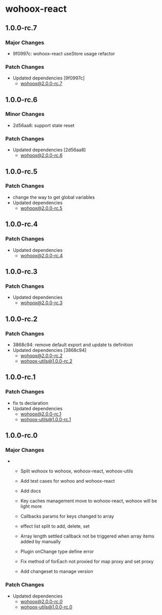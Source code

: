 # wohoox-react

## 1.0.0-rc.7

### Major Changes

- 9f0997c: wohoox-react useStore usage refactor

### Patch Changes

- Updated dependencies [9f0997c]
  - wohoox@2.0.0-rc.7

## 1.0.0-rc.6

### Minor Changes

- 2d56aa8: support state reset

### Patch Changes

- Updated dependencies [2d56aa8]
  - wohoox@2.0.0-rc.6

## 1.0.0-rc.5

### Patch Changes

- change the way to get global variables
- Updated dependencies
  - wohoox@2.0.0-rc.5

## 1.0.0-rc.4

### Patch Changes

- Updated dependencies
  - wohoox@2.0.0-rc.4

## 1.0.0-rc.3

### Patch Changes

- Updated dependencies
  - wohoox@2.0.0-rc.3

## 1.0.0-rc.2

### Patch Changes

- 3868c94: remove default export and update ts definition
- Updated dependencies [3868c94]
  - wohoox@2.0.0-rc.2
  - wohoox-utils@1.0.0-rc.2

## 1.0.0-rc.1

### Patch Changes

- fix ts declaration
- Updated dependencies
  - wohoox@2.0.0-rc.1
  - wohoox-utils@1.0.0-rc.1

## 1.0.0-rc.0

### Major Changes

- - Split wohoox to wohoox, wohoox-react, wohoox-utils
  - Add test cases for wohoo and wohoox-react
  - Add docs

  - Key caches management move to wohoox-react, wohoox will be light more
  - Callbacks params for keys changed to array

  - effect list split to add, delete, set

  - Array length settled callback not be triggered when array items added by manually
  - Plugin onChange type define error
  - Fix method of forEach not proxied for map proxy and set proxy

  - Add changeset to manage version

### Patch Changes

- Updated dependencies
  - wohoox@2.0.0-rc.0
  - wohoox-utils@1.0.0-rc.0
